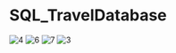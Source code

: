# SQL_TravelDatabase
![4](https://github.com/Ameya-Deshmukh26/SQL_TravelDatabase/assets/77532501/5445f54f-7934-4c8d-b28b-5724311866db)
![6](https://github.com/Ameya-Deshmukh26/SQL_TravelDatabase/assets/77532501/a95a05a1-1207-42b4-a34a-9c88ca22852c)
![7](https://github.com/Ameya-Deshmukh26/SQL_TravelDatabase/assets/77532501/31618fa4-a704-426b-bab7-bd6a72200a6c)
![3](https://github.com/Ameya-Deshmukh26/SQL_TravelDatabase/assets/77532501/818dc108-52dc-4443-b795-9cf6a65bfab5)
